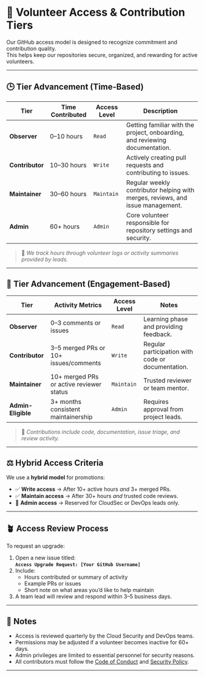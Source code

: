 # 🌱 Volunteer Access & Contribution Tiers

Our GitHub access model is designed to recognize commitment and contribution quality.  
This helps keep our repositories secure, organized, and rewarding for active volunteers.

---

## 🕒 Tier Advancement (Time-Based)

| **Tier** | **Time Contributed** | **Access Level** | **Description** |
|-----------|----------------------|------------------|------------------|
| **Observer** | 0–10 hours | `Read` | Getting familiar with the project, onboarding, and reviewing documentation. |
| **Contributor** | 10–30 hours | `Write` | Actively creating pull requests and contributing to issues. |
| **Maintainer** | 30–60 hours | `Maintain` | Regular weekly contributor helping with merges, reviews, and issue management. |
| **Admin** | 60+ hours | `Admin` | Core volunteer responsible for repository settings and security. |

> 🧭 *We track hours through volunteer logs or activity summaries provided by leads.*

---

## 💬 Tier Advancement (Engagement-Based)

| **Tier** | **Activity Metrics** | **Access Level** | **Notes** |
|-----------|----------------------|------------------|------------|
| **Observer** | 0–3 comments or issues | `Read` | Learning phase and providing feedback. |
| **Contributor** | 3–5 merged PRs or 10+ issues/comments | `Write` | Regular participation with code or documentation. |
| **Maintainer** | 10+ merged PRs or active reviewer status | `Maintain` | Trusted reviewer or team mentor. |
| **Admin-Eligible** | 3+ months consistent maintainership | `Admin` | Requires approval from project leads. |

> 🧩 *Contributions include code, documentation, issue triage, and review activity.*

---

## ⚖️ Hybrid Access Criteria

We use a **hybrid model** for promotions:

- ✅ **Write access** → After 10+ active hours *and* 3+ merged PRs.  
- ✅ **Maintain access** → After 30+ hours *and* trusted code reviews.  
- 🚫 **Admin access** → Reserved for CloudSec or DevOps leads only.

---

## 🪴 Access Review Process

To request an upgrade:

1. Open a new issue titled:  
   **`Access Upgrade Request: [Your GitHub Username]`**
2. Include:
   - Hours contributed or summary of activity
   - Example PRs or issues
   - Short note on what areas you’d like to help maintain
3. A team lead will review and respond within 3–5 business days.

---

## 🔐 Notes

- Access is reviewed quarterly by the Cloud Security and DevOps teams.  
- Permissions may be adjusted if a volunteer becomes inactive for 60+ days.  
- Admin privileges are limited to essential personnel for security reasons.  
- All contributors must follow the [Code of Conduct](./CODE_OF_CONDUCT.md) and [Security Policy](./SECURITY.md).

---